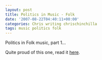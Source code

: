 ```yaml
---
layout: post
title: Politics in Music - Folk
date: '2007-08-22T04:40:11+00:00'
categories: Chris writing chrischinchilla
tags: music politics folk
---
```

Politics in Folk music, part 1...

Quite proud of this one, read it <a href="http://www.indieoma.com/public_journal.php?d=539fd53b59e3bb12d203f45a912eeaf2" target="_blank">here</a>.
